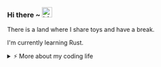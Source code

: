 ### Hi there ~ <img src="https://user-images.githubusercontent.com/1303154/88677602-1635ba80-d120-11ea-84d8-d263ba5fc3c0.gif" width="24px" alt="hi">

There is a land where I share toys and have a break.

I'm currently learning Rust.

<details>
<summary>⚡️ More about my coding life</summary>
<br />

<!--START_SECTION:waka-->
![Code Time](http://img.shields.io/badge/Code%20Time-0%20secs-blue)

![Profile Views](http://img.shields.io/badge/Profile%20Views-0-blue)

**🐱 My GitHub Data** 

> 📦 155.0 kB Used in GitHub's Storage 
 > 
> 🏆 108 Contributions in the Year 2024
 > 
> 🚫 Not Opted to Hire
 > 
> 📜 13 Public Repositories 
 > 
> 🔑 12 Private Repositories 
 > 
**I'm an Early 🐤** 

```text
🌞 Morning                42 commits          █████░░░░░░░░░░░░░░░░░░░░   19.91 % 
🌆 Daytime                94 commits          ███████████░░░░░░░░░░░░░░   44.55 % 
🌃 Evening                45 commits          █████░░░░░░░░░░░░░░░░░░░░   21.33 % 
🌙 Night                  30 commits          ████░░░░░░░░░░░░░░░░░░░░░   14.22 % 
```
📅 **I'm Most Productive on Friday** 

```text
Monday                   16 commits          ██░░░░░░░░░░░░░░░░░░░░░░░   07.58 % 
Tuesday                  46 commits          █████░░░░░░░░░░░░░░░░░░░░   21.80 % 
Wednesday                25 commits          ███░░░░░░░░░░░░░░░░░░░░░░   11.85 % 
Thursday                 28 commits          ███░░░░░░░░░░░░░░░░░░░░░░   13.27 % 
Friday                   52 commits          ██████░░░░░░░░░░░░░░░░░░░   24.64 % 
Saturday                 28 commits          ███░░░░░░░░░░░░░░░░░░░░░░   13.27 % 
Sunday                   16 commits          ██░░░░░░░░░░░░░░░░░░░░░░░   07.58 % 
```


📊 **This Week I Spent My Time On** 

```text
🕑︎ Time Zone: Asia/Shanghai

💬 Programming Languages: 
No Activity Tracked This Week

🔥 Editors: 
No Activity Tracked This Week

🐱‍💻 Projects: 
No Activity Tracked This Week

💻 Operating System: 
No Activity Tracked This Week
```

**I Mostly Code in Python** 

```text
Shell                    2 repos             ███░░░░░░░░░░░░░░░░░░░░░░   11.11 % 
JavaScript               2 repos             ███░░░░░░░░░░░░░░░░░░░░░░   11.11 % 
Rust                     2 repos             ███░░░░░░░░░░░░░░░░░░░░░░   11.11 % 
C#                       1 repo              █░░░░░░░░░░░░░░░░░░░░░░░░   05.56 % 
TypeScript               1 repo              █░░░░░░░░░░░░░░░░░░░░░░░░   05.56 % 
```




 Last Updated on 20/12/2024 18:52:12 UTC
<!--END_SECTION:waka-->

![Top Langs](https://github-readme-stats.vercel.app/api/top-langs/?username=gitduk&layout=compact&hide=css,html)

![gitduk's github stats](https://github-readme-stats.vercel.app/api?username=gitduk&count_private=true&show_icons=true&theme=onedark)
</details>
